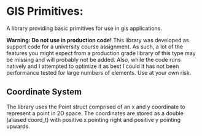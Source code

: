 # GIS Primitives:
A library providing basic primitives for use in gis applications.

 **Warning: Do not use in production code!** This library was developed as support code for a university course assignment. As such, a lot of the features you might expect from a production grade library of this type may be missing and will probably not be added. Also, while the code runs natively and I attempted to optimize it as best I could it has not been performance tested for large numbers of elements. Use at your own risk.

## Coordinate System
The library uses the Point struct comprised of an x and y coordinate to represent a point in 2D space.
The coordinates are stored as a double (aliased coord_t) with positive x pointing right and positive y pointing upwards.